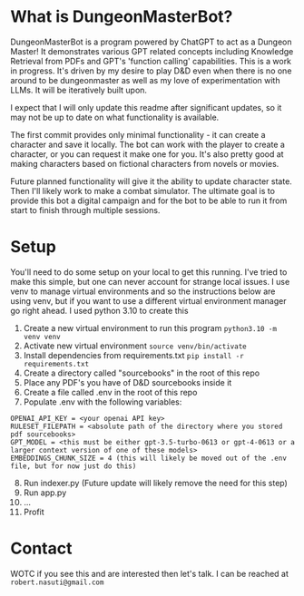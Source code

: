 # What is DungeonMasterBot?

DungeonMasterBot is a program powered by ChatGPT to act as a Dungeon Master! It demonstrates various GPT related concepts including Knowledge Retrieval from PDFs and GPT's 'function calling' capabilities. This is a work in progress. It's driven by my desire to play D&D even when there is no one around to be dungeonmaster as well as my love of experimentation with LLMs. It will be iteratively built upon.

I expect that I will only update this readme after significant updates, so it may not be up to date on what functionality is available.

The first commit provides only minimal functionality - it can create a character and save it locally. The bot can work with the player to create a character, or you can request it make one for you. It's also pretty good at making characters based on fictional characters from novels or movies.

Future planned functionality will give it the ability to update character state. Then I'll likely work to make a combat simulator. The ultimate goal is to provide this bot a digital campaign and for the bot to be able to run it from start to finish through multiple sessions.

# Setup

You'll need to do some setup on your local to get this running. I've tried to make this simple, but one can never account for strange local issues. I use venv to manage virtual environments and so the instructions below are using venv, but if you want to use a different virtual environment manager go right ahead. I used python 3.10 to create this

1. Create a new virtual environment to run this program
`python3.10 -m venv venv`
2. Activate new virtual environment
`source venv/bin/activate`
3. Install dependencies from requirements.txt
`pip install -r requirements.txt`
4. Create a directory called "sourcebooks" in the root of this repo 
5. Place any PDF's you have of D&D sourcebooks inside it
6. Create a file called .env in the root of this repo
7. Populate .env with the following variables:
```
OPENAI_API_KEY = <your openai API key>
RULESET_FILEPATH = <absolute path of the directory where you stored pdf sourcebooks>
GPT_MODEL = <this must be either gpt-3.5-turbo-0613 or gpt-4-0613 or a larger context version of one of these models>
EMBEDDINGS_CHUNK_SIZE = 4 (this will likely be moved out of the .env file, but for now just do this)
```
8. Run indexer.py (Future update will likely remove the need for this step)
9. Run app.py
10. ...
11. Profit

# Contact

WOTC if you see this and are interested then let's talk. I can be reached at `robert.nasuti@gmail.com`
